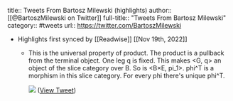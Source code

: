 title:: Tweets From Bartosz Milewski (highlights)
author:: [[@BartoszMilewski on Twitter]]
full-title:: "Tweets From Bartosz Milewski"
category:: #tweets
url:: https://twitter.com/BartoszMilewski

- Highlights first synced by [[Readwise]] [[Nov 19th, 2022]]
	- This is the universal property of product. The product is a pullback from the terminal object. One leg q is fixed. This makes <G, q> an object of the slice category over B. So is <B×E, pi_1>. phi^T is a morphism in this slice category. For every phi there's unique phi^T. 
	  
	  ![](https://pbs.twimg.com/media/E6W1EOZVkAUYMuX.png) ([View Tweet](https://twitter.com/BartoszMilewski/status/1415741039709544451))